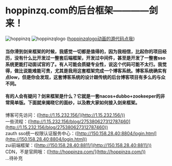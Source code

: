 # hoppinzq.com的后台框架————剑来！
![hoppinzq](https://images.gitee.com/uploads/images/2021/0930/192956_f3d9482b_5294558.png "hoppinzq.png")
![hoppinzqlogo](https://images.gitee.com/uploads/images/2021/0930/201304_6e8f53a0_5294558.gif "hoppinzqlogo.gif")
([hoppinzqlogo动画的源代码点我](https://gitee.com/hoppin/hoppinzq-logo))

#### 当你滑到剑来框架的时候，我感觉一切都是值得的，因为我相信，比起你的项目经历，没有什么比开发过一整套后端框架，开发过中间件，甚至是开发了一整套sso系统更能打动面试官的了。有人可能会质疑专业性，说这个代码可能不太行。我觉得，做比说能难能可贵，尤其是我用这套框架完成一个博客系统。博客系统确实有点low，但是你会发现，这套博客系统的设计跟传统的后台博客项目有多么的与众不同。

#### 有的人会有疑问？剑来框架是什么？它就是一套nacos+dubbo+zookeeper的非常简单版。下面就来揭晓它的面纱，以及教大家如何接入剑来框架。
博客可先访问：([http://1.15.232.156/](http://1.15.232.156/))<br>
一些流程：([http://1.15.232.156/blog/275380627312787460](http://1.15.232.156/blog/275380627312787460)) <br>
zauth sso统一权限认证服务中心：([http://150.158.28.40:8804/login.html](http://150.158.28.40:8804/login.html)) <br>
zui前端框架：([http://150.158.28.40:8811/](http://150.158.28.40:8811/)) <br>
CDN，不是官网哦：([http://hoppinzq.com/](http://hoppinzq.com/)) <br>
...待补充

